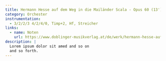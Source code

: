 ```yaml
---
title: Hermann Hesse auf dem Weg in die Mailänder Scala - Opus 60 (13')
category: Orchester
instrumentation:
  - 3/2/2/3 4/2/4/0, Timp+2, Hf, Streicher
links:
  - name: Noten
    url: https://www.doblinger-musikverlag.at/de/werk/hermann-hesse-auf-dem-weg-in-die-mailänder-scala
description: |
  Lorem ipsum dolor sit amed and so on
  and so forth.
---
```

